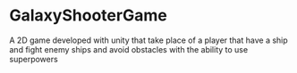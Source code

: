 # GalaxyShooterGame

A 2D game developed with unity that take place of a player that have a ship and fight enemy ships and avoid obstacles with the ability to use superpowers
